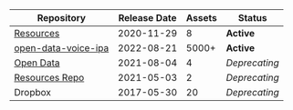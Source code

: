 <table>
<thead>
  <tr>
    <th>Repository</th>
    <th>Release Date</th>
    <th>Assets</th>
    <th>Status</th>
  </tr>
</thead>
<tbody>
<tr>
    <td>
      <a href="https://github.com/undertheseanlp/underthesea/releases/tag/resources">Resources</a>
    </td>
    <td>2020-11-29</td>
    <td>8</td>
    <td><b>Active</b></td>
  </tr>
  <tr>
    <td>
      <a href="https://github.com/undertheseanlp/underthesea/releases/tag/open-data-voice-ipa">open-data-voice-ipa</a>
    </td>
    <td>2022-08-21</td>
    <td>5000+</td>
    <td><b>Active</b></td>
  </tr>
  <tr>
    <td>
      <a href="https://github.com/undertheseanlp/underthesea/releases/tag/open-data">Open Data</a>
    </td>
    <td>2021-08-04</td>
    <td>4</td>
    <td><i>Deprecating</i></td>
  </tr>
  <tr>
    <td>
      <a href="https://github.com/undertheseanlp/resources">Resources Repo</a>
    </td>
    <td>2021-05-03</td>
    <td>2</td>
    <td><i>Deprecating</i></td>
  </tr>
  <tr>
    <td>
      Dropbox
    </td>
    <td>2017-05-30</td>
    <td>20</td>
    <td><i>Deprecating</i></td>
  </tr>
</tbody>
</table>